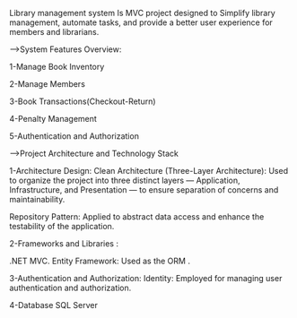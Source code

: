 Library management system Is MVC project designed to Simplify library management, automate tasks, and provide a better user experience for members and librarians.


-->System Features Overview:

1-Manage Book Inventory

2-Manage Members

3-Book Transactions(Checkout-Return)

4-Penalty Management

5-Authentication and Authorization

-->Project Architecture and Technology Stack

1-Architecture Design:
Clean Architecture (Three-Layer Architecture): Used to organize the project into three distinct layers — Application, Infrastructure, and Presentation — to ensure separation of concerns and maintainability.

Repository Pattern: Applied to abstract data access and enhance the testability of the application.

2-Frameworks and Libraries :

.NET MVC.
Entity Framework: Used as the ORM .

3-Authentication and Authorization:
Identity: Employed for managing user authentication and authorization.

4-Database
SQL Server


